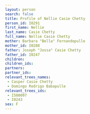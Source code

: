 ```yaml
---
layout: person
search: false
title: Profile of Nellie Casie Chetty
person_id: I0291
first_name: Nellie
last_name: Casie Chetty
full_name: Nellie Casie Chetty
mother: Barbara "Bella" Fernandopulle
mother_id: I0288
father: Joseph "Jossa" Casie Chetty
father_id: I0247
children:
children_ids:
partners:
partner_ids:
relevant_trees_names:
 - Casper Casie Chetty
 - Domingo Rodrigo Babapulle
relevant_trees_ids:
 - I500097
 - I0243
sex: F
---
```


